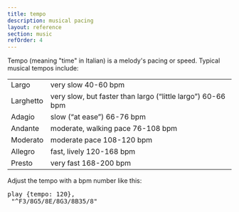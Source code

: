 ```yaml
---
title: tempo
description: musical pacing
layout: reference
section: music
refOrder: 4
---
```


Tempo (meaning "time" in Italian) is a melody's pacing or speed.
Typical musical tempos include:

<table class="table table-bordered table-condensed">
<tr><td>Largo</td><td>very slow 40-60 bpm</td></tr>
<tr><td>Larghetto</td><td>very slow, but faster than largo (“little largo”) 60-66 bpm</td></tr>
<tr><td>Adagio</td><td>slow (“at ease”) 66-76 bpm</td></tr>
<tr><td>Andante</td><td>moderate, walking pace 76-108 bpm</td></tr>
<tr><td>Moderato</td><td>moderate pace 108-120 bpm</td></tr>
<tr><td>Allegro</td><td>fast, lively 120-168 bpm</td></tr>
<tr><td>Presto</td><td>very fast 168-200 bpm</td></tr>
</table>

Adjust the tempo with a bpm number like this:

<pre class="jumbo">
play <span data-dfnup="settings in curly braces">{tempo: 120}</span>,
 <span data-dfn="song after the comma">"^F3/8G5/8E/8G3/8B35/8"</span>
</pre>

